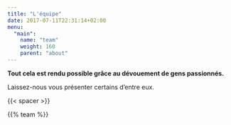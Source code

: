 ```yaml
---
title: "L'équipe"
date: 2017-07-11T22:31:14+02:00
menu:
  "main":
    name: "team"
    weight: 160
    parent: "about"
---
```


<p>
  <strong>Tout cela est rendu possible grâce au dévouement de gens passionnés.</strong><br/>
</p>
<p>
  Laissez-nous vous présenter certains d’entre eux.
</p>

{{< spacer >}}

{{% team %}}
